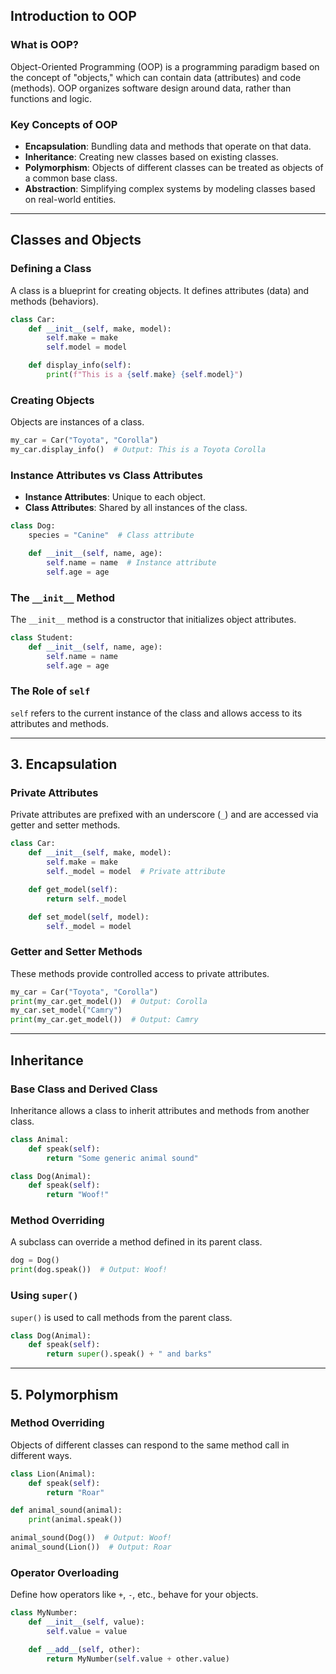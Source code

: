 
## Introduction to OOP

### What is OOP?
Object-Oriented Programming (OOP) is a programming paradigm based on the concept of "objects," which can contain data (attributes) and code (methods). OOP organizes software design around data, rather than functions and logic.

### Key Concepts of OOP
- **Encapsulation**: Bundling data and methods that operate on that data.
- **Inheritance**: Creating new classes based on existing classes.
- **Polymorphism**: Objects of different classes can be treated as objects of a common base class.
- **Abstraction**: Simplifying complex systems by modeling classes based on real-world entities.

---

## Classes and Objects

### Defining a Class
A class is a blueprint for creating objects. It defines attributes (data) and methods (behaviors).

```python
class Car:
    def __init__(self, make, model):
        self.make = make
        self.model = model

    def display_info(self):
        print(f"This is a {self.make} {self.model}")
```

### Creating Objects
Objects are instances of a class.

```python
my_car = Car("Toyota", "Corolla")
my_car.display_info()  # Output: This is a Toyota Corolla
```

### Instance Attributes vs Class Attributes
- **Instance Attributes**: Unique to each object.
- **Class Attributes**: Shared by all instances of the class.

```python
class Dog:
    species = "Canine"  # Class attribute

    def __init__(self, name, age):
        self.name = name  # Instance attribute
        self.age = age
```

### The `__init__` Method
The `__init__` method is a constructor that initializes object attributes.

```python
class Student:
    def __init__(self, name, age):
        self.name = name
        self.age = age
```

### The Role of `self`
`self` refers to the current instance of the class and allows access to its attributes and methods.

---

## 3. Encapsulation

### Private Attributes
Private attributes are prefixed with an underscore (`_`) and are accessed via getter and setter methods.

```python
class Car:
    def __init__(self, make, model):
        self.make = make
        self._model = model  # Private attribute

    def get_model(self):
        return self._model

    def set_model(self, model):
        self._model = model
```

### Getter and Setter Methods
These methods provide controlled access to private attributes.

```python
my_car = Car("Toyota", "Corolla")
print(my_car.get_model())  # Output: Corolla
my_car.set_model("Camry")
print(my_car.get_model())  # Output: Camry
```

---

## Inheritance

### Base Class and Derived Class
Inheritance allows a class to inherit attributes and methods from another class.

```python
class Animal:
    def speak(self):
        return "Some generic animal sound"

class Dog(Animal):
    def speak(self):
        return "Woof!"
```

### Method Overriding
A subclass can override a method defined in its parent class.

```python
dog = Dog()
print(dog.speak())  # Output: Woof!
```

### Using `super()`
`super()` is used to call methods from the parent class.

```python
class Dog(Animal):
    def speak(self):
        return super().speak() + " and barks"
```

---

## 5. Polymorphism

### Method Overriding
Objects of different classes can respond to the same method call in different ways.

```python
class Lion(Animal):
    def speak(self):
        return "Roar"

def animal_sound(animal):
    print(animal.speak())

animal_sound(Dog())  # Output: Woof!
animal_sound(Lion())  # Output: Roar
```

### Operator Overloading
Define how operators like `+`, `-`, etc., behave for your objects.

```python
class MyNumber:
    def __init__(self, value):
        self.value = value

    def __add__(self, other):
        return MyNumber(self.value + other.value)
```
